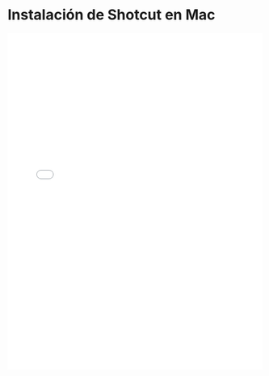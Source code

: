
# Instalación de Shotcut en Mac

<iframe width="100%" height="666" src="//www.youtube.com/embed/a3__yicYFfo?list=PLDcKU_N9wmHJI1DC" frameborder="0"></iframe>

